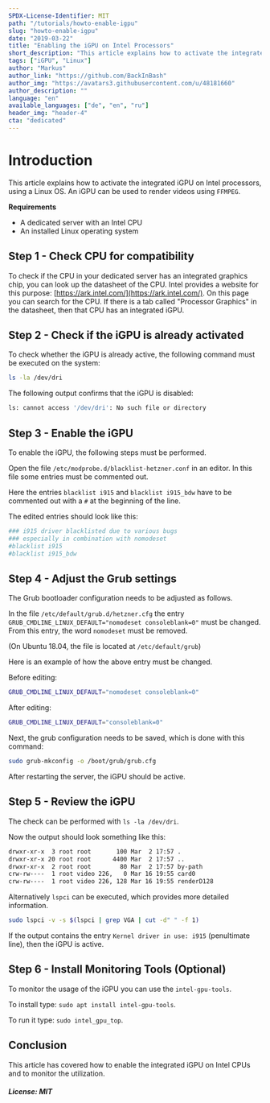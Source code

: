 ```yaml
---
SPDX-License-Identifier: MIT
path: "/tutorials/howto-enable-igpu"
slug: "howto-enable-igpu"
date: "2019-03-22"
title: "Enabling the iGPU on Intel Processors"
short_description: "This article explains how to activate the integrated iGPU on Intel processors."
tags: ["iGPU", "Linux"]
author: "Markus"
author_link: "https://github.com/BackInBash"
author_img: "https://avatars3.githubusercontent.com/u/48181660"
author_description: ""
language: "en"
available_languages: ["de", "en", "ru"]
header_img: "header-4"
cta: "dedicated"
---
```


# Introduction

This article explains how to activate the integrated iGPU on Intel processors, using a Linux OS.
An iGPU can be used to render videos using `FFMPEG`.

**Requirements**

+ A dedicated server with an Intel CPU
+ An installed Linux operating system

## Step 1 - Check CPU for compatibility

To check if the CPU in your dedicated server has an integrated graphics chip, you can look up the datasheet of the CPU. Intel provides a website for this purpose: [https://ark.intel.com/](https://ark.intel.com/). On this page you can search for the CPU. If there is a tab called "Processor Graphics" in the datasheet, then that CPU has an integrated iGPU.

## Step 2 - Check if the iGPU is already activated

To check whether the iGPU is already active, the following command must be executed on the system:

```bash
ls -la /dev/dri
```

The following output confirms that the iGPU is disabled:

```bash
ls: cannot access '/dev/dri': No such file or directory
```

## Step 3 - Enable the iGPU

To enable the iGPU, the following steps must be performed.

Open the file `/etc/modprobe.d/blacklist-hetzner.conf` in an editor. In this file some entries must be commented out.

Here the entries `blacklist i915` and `blacklist i915_bdw` have to be commented out with a `#` at the beginning of the line.

The edited entries should look like this:

```bash
### i915 driver blacklisted due to various bugs
### especially in combination with nomodeset
#blacklist i915
#blacklist i915_bdw
```

## Step 4 - Adjust the Grub settings

The Grub bootloader configuration needs to be adjusted as follows.

In the file `/etc/default/grub.d/hetzner.cfg` the entry `GRUB_CMDLINE_LINUX_DEFAULT="nomodeset consoleblank=0"` must be changed.
From this entry, the word `nomodeset` must be removed.

(On Ubuntu 18.04, the file is located at `/etc/default/grub`)

Here is an example of how the above entry must be changed.

Before editing:

```bash
GRUB_CMDLINE_LINUX_DEFAULT="nomodeset consoleblank=0"
```

After editing:

```bash
GRUB_CMDLINE_LINUX_DEFAULT="consoleblank=0"
```

Next, the grub configuration needs to be saved, which is done with this command:

```bash
sudo grub-mkconfig -o /boot/grub/grub.cfg
```

After restarting the server, the iGPU should be active.

## Step 5 - Review the iGPU

The check can be performed with `ls -la /dev/dri`.

Now the output should look something like this:

```bash
drwxr-xr-x  3 root root       100 Mar  2 17:57 .
drwxr-xr-x 20 root root      4400 Mar  2 17:57 ..
drwxr-xr-x  2 root root        80 Mar  2 17:57 by-path
crw-rw----  1 root video 226,   0 Mar 16 19:55 card0
crw-rw----  1 root video 226, 128 Mar 16 19:55 renderD128
```

Alternatively `lspci` can be executed, which provides more detailed information.

```bash
sudo lspci -v -s $(lspci | grep VGA | cut -d" " -f 1)
```

If the output contains the entry `Kernel driver in use: i915` (penultimate line), then the iGPU is active.

## Step 6 - Install Monitoring Tools (Optional)

To monitor the usage of the iGPU you can use the `intel-gpu-tools`.

To install type: `sudo apt install intel-gpu-tools`.

To run it type: `sudo intel_gpu_top`.

## Conclusion

This article has covered how to enable the integrated iGPU on Intel CPUs and to monitor the utilization.

##### License: MIT

<!---

Contributors's Certificate of Origin

By making a contribution to this project, I certify that:

(a) The contribution was created in whole or in part by me and I have
    the right to submit it under the license indicated in the file; or

(b) The contribution is based upon previous work that, to the best of my
    knowledge, is covered under an appropriate license and I have the
    right under that license to submit that work with modifications,
    whether created in whole or in part by me, under the same license
    (unless I am permitted to submit under a different license), as
    indicated in the file; or

(c) The contribution was provided directly to me by some other person
    who certified (a), (b) or (c) and I have not modified it.

(d) I understand and agree that this project and the contribution are
    public and that a record of the contribution (including all personal
    information I submit with it, including my sign-off) is maintained
    indefinitely and may be redistributed consistent with this project
    or the license(s) involved.

Signed-off-by: Markus markus@omg-network.de

-->
